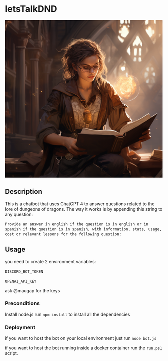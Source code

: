 # letsTalkDND

![alt text](https://github.com/MauGaP/letsTalkDND/blob/main/librarian.png?raw=true)

## Description

This is a chatbot that uses ChatGPT 4 to answer questions related to the lore of dungeons of dragons.
The way it works is by appending this string to any question:

```
Provide an answer in english if the question is in english or in spanish if the question is in spanish, with information, stats, usage, cost or relevant lessons for the following question:
```

## Usage

you need to create 2 environment variables:

`DISCORD_BOT_TOKEN`
 
`OPENAI_API_KEY`

ask @maugap for the keys

### Preconditions

Install node.js
run `npm install` to install all the dependencies

### Deployment

if you want to host the bot on your local environment just run `node bot.js`

if you want to host the bot running inside a docker container run the `run.ps1` script.
